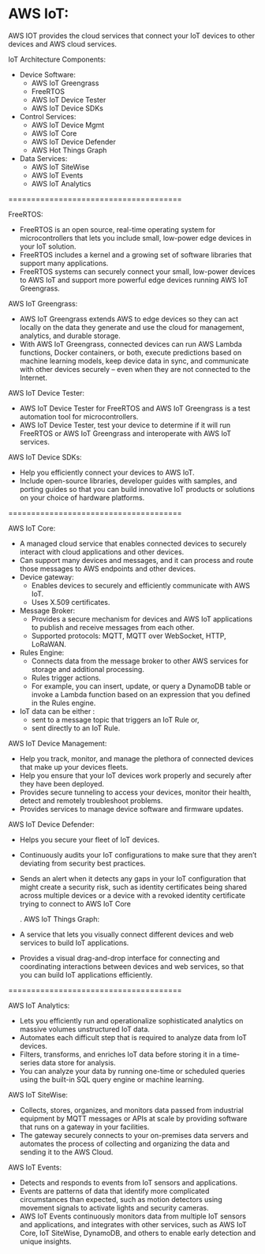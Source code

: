 # AWS IoT: 

AWS IOT provides the cloud services that connect your IoT devices to other devices and AWS cloud services. 

IoT Architecture Components:
- Device Software:
	- AWS IoT Greengrass
	- FreeRTOS
	- AWS IoT Device Tester
	- AWS IoT Device SDKs
- Control Services:
	- AWS IoT Device Mgmt
	- AWS IoT Core
	- AWS IoT Device Defender
	- AWS Hot Things Graph
- Data Services:
	- AWS IoT SiteWise
	- AWS IoT Events
	- AWS IoT Analytics

======================================

FreeRTOS:
- FreeRTOS is an open source, real-time operating system for microcontrollers that lets you include small, low-power edge devices in your IoT solution. 
- FreeRTOS includes a kernel and a growing set of software libraries that support many applications. 
- FreeRTOS systems can securely connect your small, low-power devices to AWS IoT and support more powerful edge devices running AWS IoT Greengrass.

AWS IoT Greengrass:
- AWS IoT Greengrass extends AWS to edge devices so they can act locally on the data they generate and use the cloud for management, analytics, and durable storage. 
- With AWS IoT Greengrass, connected devices can run AWS Lambda functions, Docker containers, or both, execute predictions based on machine learning models, keep device data in sync, and communicate with other devices securely – even when they are not connected to the Internet.

AWS IoT Device Tester:
- AWS IoT Device Tester for FreeRTOS and AWS IoT Greengrass is a test automation tool for microcontrollers.
- AWS IoT Device Tester, test your device to determine if it will run FreeRTOS or AWS IoT Greengrass and interoperate with AWS IoT services.

AWS IoT Device SDKs:
- Help you efficiently connect your devices to AWS IoT.
- Include open-source libraries, developer guides with samples, and porting guides so that you can build innovative IoT products or solutions on your choice of hardware platforms.

======================================

AWS IoT Core:
- A managed cloud service that enables connected devices to securely interact with cloud applications and other devices. 
- Can support many devices and messages, and it can process and route those messages to AWS endpoints and other devices. 
- Device gateway: 
	- Enables devices to securely and efficiently communicate with AWS IoT. 
	- Uses X.509 certificates.
- Message Broker:
	- Provides a secure mechanism for devices and AWS IoT applications to publish and receive messages from each other. 
	- Supported protocols: MQTT, MQTT over WebSocket, HTTP, LoRaWAN.
- Rules Engine:
	- Connects data from the message broker to other AWS services for storage and additional processing. 
	- Rules trigger actions.
	- For example, you can insert, update, or query a DynamoDB table or invoke a Lambda function based on an expression that you defined in the Rules engine. 
- IoT data can be either :
	- sent to a message topic that triggers an IoT Rule or,
	- sent directly to an IoT Rule.


AWS IoT Device Management:
- Help you track, monitor, and manage the plethora of connected devices that make up your devices fleets. 
- Help you ensure that your IoT devices work properly and securely after they have been deployed. 
- Provides secure tunneling to access your devices, monitor their health, detect and remotely troubleshoot problems.
- Provides services to manage device software and firmware updates.

AWS IoT Device Defender:
- Helps you secure your fleet of IoT devices. 
- Continuously audits your IoT configurations to make sure that they aren’t deviating from security best practices. 
- Sends an alert when it detects any gaps in your IoT configuration that might create a security risk, such as identity certificates being shared across multiple devices or a device with a revoked identity certificate trying to connect to AWS IoT Core

    .
AWS IoT Things Graph:
- A service that lets you visually connect different devices and web services to build IoT applications.
- Provides a visual drag-and-drop interface for connecting and coordinating interactions between devices and web services, so that you can build IoT applications efficiently.

======================================

AWS IoT Analytics:
- Lets you efficiently run and operationalize sophisticated analytics on massive volumes unstructured IoT data. 
- Automates each difficult step that is required to analyze data from IoT devices. 
- Filters, transforms, and enriches IoT data before storing it in a time-series data store for analysis.
- You can analyze your data by running one-time or scheduled queries using the built-in SQL query engine or machine learning.

AWS IoT SiteWise:
- Collects, stores, organizes, and monitors data passed from industrial equipment by MQTT messages or APIs at scale by providing software that runs on a gateway in your facilities. 
- The gateway securely connects to your on-premises data servers and automates the process of collecting and organizing the data and sending it to the AWS Cloud.

AWS IoT Events:
- Detects and responds to events from IoT sensors and applications. 
- Events are patterns of data that identify more complicated circumstances than expected, such as motion detectors using movement signals to activate lights and security cameras. 
- AWS IoT Events continuously monitors data from multiple IoT sensors and applications, and integrates with other services, such as AWS IoT Core, IoT SiteWise, DynamoDB, and others to enable early detection and unique insights.
